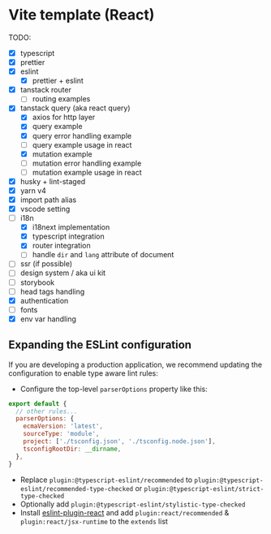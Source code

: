 # Vite template (React)

TODO:

- [x] typescript
- [x] prettier
- [x] eslint
  - [x] prettier + eslint
- [x] tanstack router
  - [ ] routing examples
- [x] tanstack query (aka react query)
  - [x] axios for http layer
  - [x] query example
  - [x] query error handling example
  - [ ] query example usage in react
  - [x] mutation example
  - [ ] mutation error handling example
  - [ ] mutation example usage in react
- [x] husky + lint-staged
- [x] yarn v4
- [x] import path alias
- [x] vscode setting
- [ ] i18n
  - [x] i18next implementation
  - [x] typescript integration
  - [x] router integration
  - [ ] handle `dir` and `lang` attribute of document
- [ ] ssr (if possible)
- [ ] design system / aka ui kit
- [ ] storybook
- [ ] head tags handling
- [x] authentication
- [ ] fonts
- [x] env var handling

## Expanding the ESLint configuration

If you are developing a production application, we recommend updating the configuration to enable type aware lint rules:

- Configure the top-level `parserOptions` property like this:

```js
export default {
  // other rules...
  parserOptions: {
    ecmaVersion: 'latest',
    sourceType: 'module',
    project: ['./tsconfig.json', './tsconfig.node.json'],
    tsconfigRootDir: __dirname,
  },
}
```

- Replace `plugin:@typescript-eslint/recommended` to `plugin:@typescript-eslint/recommended-type-checked` or `plugin:@typescript-eslint/strict-type-checked`
- Optionally add `plugin:@typescript-eslint/stylistic-type-checked`
- Install [eslint-plugin-react](https://github.com/jsx-eslint/eslint-plugin-react) and add `plugin:react/recommended` & `plugin:react/jsx-runtime` to the `extends` list
